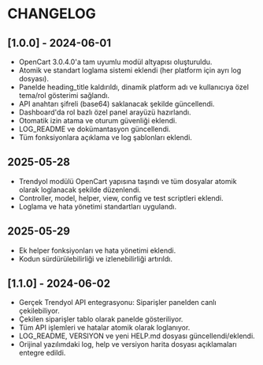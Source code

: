 # CHANGELOG

## [1.0.0] - 2024-06-01
- OpenCart 3.0.4.0'a tam uyumlu modül altyapısı oluşturuldu.
- Atomik ve standart loglama sistemi eklendi (her platform için ayrı log dosyası).
- Panelde heading_title kaldırıldı, dinamik platform adı ve kullanıcıya özel tema/rol gösterimi sağlandı.
- API anahtarı şifreli (base64) saklanacak şekilde güncellendi.
- Dashboard'da rol bazlı özel panel arayüzü hazırlandı.
- Otomatik izin atama ve oturum güvenliği eklendi.
- LOG_README ve dokümantasyon güncellendi.
- Tüm fonksiyonlara açıklama ve log şablonları eklendi.

## 2025-05-28
- Trendyol modülü OpenCart yapısına taşındı ve tüm dosyalar atomik olarak loglanacak şekilde düzenlendi.
- Controller, model, helper, view, config ve test scriptleri eklendi.
- Loglama ve hata yönetimi standartları uygulandı.

## 2025-05-29
- Ek helper fonksiyonları ve hata yönetimi eklendi.
- Kodun sürdürülebilirliği ve izlenebilirliği artırıldı.

## [1.1.0] - 2024-06-02
- Gerçek Trendyol API entegrasyonu: Siparişler panelden canlı çekilebiliyor.
- Çekilen siparişler tablo olarak panelde gösteriliyor.
- Tüm API işlemleri ve hatalar atomik olarak loglanıyor.
- LOG_README, VERSIYON ve yeni HELP.md dosyası güncellendi/eklendi.
- Orijinal yazılımdaki log, help ve versiyon harita dosyası açıklamaları entegre edildi. 